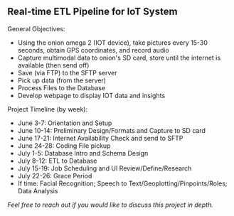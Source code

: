 ## Real-time ETL Pipeline for IoT System

General Objectives:
- Using the onion omega 2 (IOT device), take pictures every 15-30 seconds, obtain GPS coordinates, and record audio
- Capture multimodal data to onion's SD card, store until the internet is available (then send off)
- Save (via FTP) to the SFTP server
- Pick up data (from the server)
- Process Files to the Database
- Develop webpage to display IOT data and insights

Project Timeline (by week):
- June 3-7: Orientation and Setup
- June 10-14: Preliminary Design/Formats and Capture to SD card
- June 17-21: Internet Availability Check and send to SFTP
- June 24-28: Coding File pickup
- July 1-5: Database Intro and Schema Design
- July 8-12: ETL to Database
- July 15-19: Job Scheduling and UI Review/Define/Research
- July 22-26: Grace Period
- If time: Facial Recognition; Speech to Text/Geoplotting/Pinpoints/Roles; Data Analysis

*Feel free to reach out if you would like to discuss this project in depth.*
